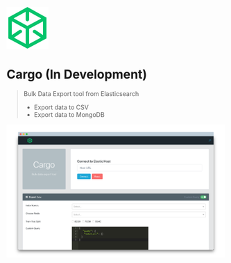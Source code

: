 ![cargo](https://github.com/maitray16/Cargo/blob/master/screenshots/package-96.png)

# Cargo (In Development)
> Bulk Data Export tool from Elasticsearch
> + Export data to CSV
> + Export data to MongoDB

![cargo](https://github.com/maitray16/Cargo/blob/master/screenshots/screen1.png)
